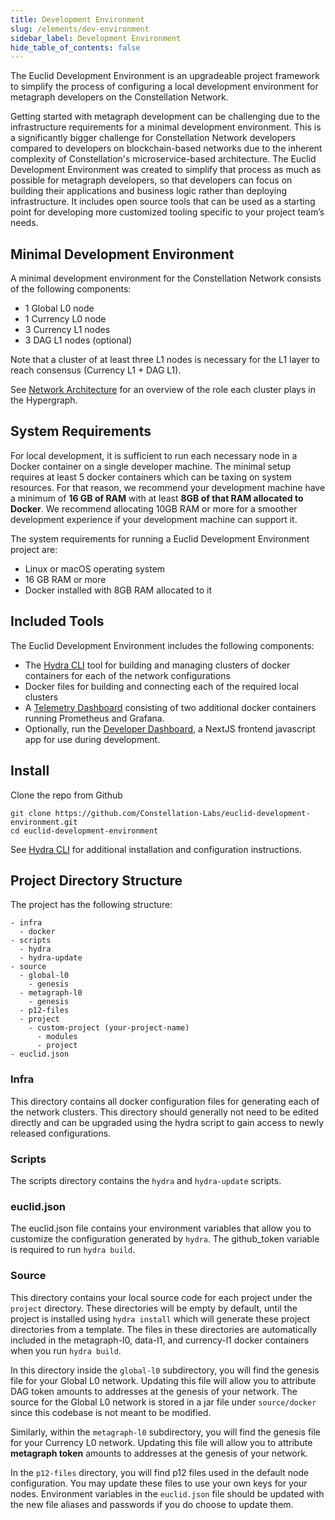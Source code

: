 ```yaml
---
title: Development Environment
slug: /elements/dev-environment
sidebar_label: Development Environment
hide_table_of_contents: false
---
```

<intro-end />

The Euclid Development Environment is an upgradeable project framework to simplify the process of configuring a local development environment for metagraph developers on the Constellation Network. 

Getting started with metagraph development can be challenging due to the infrastructure requirements for a minimal development environment. This is a significantly bigger challenge for Constellation Network developers compared to developers on blockchain-based networks due to the inherent complexity of Constellation's microservice-based architecture. The Euclid Development Environment was created to simplify that process as much as possible for metagraph developers, so that developers can focus on building their applications and business logic rather than deploying infrastructure. It includes open source tools that can be used as a starting point for developing more customized tooling specific to your project team’s needs. 

## Minimal Development Environment
A minimal development environment for the Constellation Network consists of the following components:

- 1 Global L0 node
- 1 Currency L0 node
- 3 Currency L1 nodes
- 3 DAG L1 nodes (optional)

Note that a cluster of at least three L1 nodes is necessary for the L1 layer to reach consensus (Currency L1 + DAG L1). 

See [Network Architecture](/metagraphs/concepts/architecture) for an overview of the role each cluster plays in the Hypergraph. 

## System Requirements

For local development, it is sufficient to run each necessary node in a Docker container on a single developer machine. The minimal setup requires at least 5 docker containers which can be taxing on system resources. For that reason, we recommend your development machine have a minimum of **16 GB of RAM** with at least **8GB of that RAM allocated to Docker**. We recommend allocating 10GB RAM or more for a smoother development experience if your development machine can support it.

The system requirements for running a Euclid Development Environment project are:

- Linux or macOS operating system
- 16 GB RAM or more
- Docker installed with 8GB RAM allocated to it

## Included Tools
The Euclid Development Environment includes the following components:
- The [Hydra CLI](/sdk/hydra-cli) tool for building and managing clusters of docker containers for each of the network configurations
- Docker files for building and connecting each of the required local clusters
- A [Telemetry Dashboard](/sdk/telemetry-dashboard) consisting of two additional docker containers running Prometheus and Grafana.
- Optionally, run the [Developer Dashboard](/sdk/elements/developer-dashboard), a NextJS frontend javascript app for use during development.

## Install

Clone the repo from Github
```
git clone https://github.com/Constellation-Labs/euclid-development-environment.git
cd euclid-development-environment
```

See [Hydra CLI](/sdk/elements/hydra-cli) for additional installation and configuration instructions.

## Project Directory Structure

The project has the following structure:
```
- infra
  - docker
- scripts
  - hydra
  - hydra-update
- source
  - global-l0
    - genesis
  - metagraph-l0
    - genesis
  - p12-files
  - project
    - custom-project (your-project-name)
      - modules
      - project
- euclid.json
```

### Infra
This directory contains all docker configuration files for generating each of the network clusters. This directory should generally not need to be edited directly and can be upgraded using the hydra script to gain access to newly released configurations. 

### Scripts
The scripts directory contains the `hydra` and `hydra-update` scripts.

### euclid.json
The euclid.json file contains your environment variables that allow you to customize the configuration generated by `hydra`. The github_token variable is required to run `hydra build`. 

### Source
This directory contains your local source code for each project under the `project` directory. These directories will be empty by default, until the project is installed using `hydra install` which will generate these project directories from a template. The files in these directories are automatically included in the metagraph-l0, data-l1, and currency-l1 docker containers when you run `hydra build`. 

In this directory inside the `global-l0` subdirectory, you will find the genesis file for your Global L0 network. Updating this file will allow you to attribute DAG token amounts to addresses at the genesis of your network. The source for the Global L0 network is stored in a jar file under `source/docker` since this codebase is not meant to be modified. 

Similarly, within the `metagraph-l0` subdirectory, you will find the genesis file for your Currency L0 network. Updating this file will allow you to attribute __metagraph token__ amounts to addresses at the genesis of your network. 

In the `p12-files` directory, you will find p12 files used in the default node configuration. You may update these files to use your own keys for your nodes. Environment variables in the `euclid.json` file should be updated with the new file aliases and passwords if you do choose to update them. 
